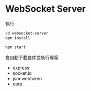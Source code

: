 # WebSocket Server 


執行
```bash
cd websocket-server
npm install

npm start 
```
會自動下載套件並執行專案
 - express
 - socket.io 
 - jsonwebtoken
 - cors

<!-- 記得在server.js輸入.env的密鑰 -->
<!-- const JWT_SECRET = '你的 Laravel JWT_SECRET'; -->
